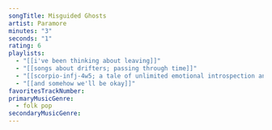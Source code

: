 ```yaml
---
songTitle: Misguided Ghosts
artist: Paramore
minutes: "3"
seconds: "1"
rating: 6
playlists:
  - "[[i've been thinking about leaving]]"
  - "[[songs about drifters; passing through time]]"
  - "[[scorpio-infj-4w5; a tale of unlimited emotional introspection and arcane bullshit]]"
  - "[[and somehow we'll be okay]]"
favoritesTrackNumber:
primaryMusicGenre:
  - folk pop
secondaryMusicGenre:
---
```

